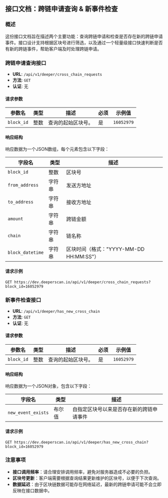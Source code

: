 ## 接口文档：跨链申请查询 & 新事件检查

### 概述

这份接口文档旨在描述两个主要功能：查询跨链申请和检查是否存在新的跨链申请事件。接口设计支持根据区块号进行筛选，以及通过一个轻量级接口快速判断是否有新的跨链事件，帮助客户端及时处理跨链申请。

### 跨链申请查询接口

- **URL**: `/api/v1/deeper/cross_chain_requests`
- **方法**: `GET`
- **认证**: 无

#### 请求参数

| 参数名    | 类型 | 描述             | 必须 | 示例值    |
|-----------|------|-----------------|------|-----------|
| `block_id`| 整数 | 查询的起始区块号。| 是   | `16052979`|

#### 响应结构

响应数据为一个JSON数组，每个元素包含以下字段：

| 字段名          | 类型   | 描述                      |
|----------------|--------|---------------------------|
| `block_id`     | 整数   | 区块号                    |
| `from_address` | 字符串 | 发送方地址                |
| `to_address`   | 字符串 | 接收方地址                |
| `amount`       | 字符串 | 跨链金额                  |
| `chain`        | 字符串 | 链名称                    |
| `block_datetime` | 字符串 | 区块时间（格式："YYYY-MM-DD HH:MM:SS"）|

#### 请求示例

```
GET https://dev.deeperscan.io/api/v1/deeper/cross_chain_requests?block_id=16052979
```

### 新事件检查接口

- **URL**: `/api/v1/deeper/has_new_cross_chain`
- **方法**: `GET`
- **认证**: 无

#### 请求参数

| 参数名    | 类型 | 描述             | 必须 | 示例值    |
|-----------|------|-----------------|------|-----------|
| `block_id`| 整数 | 查询的起始区块号。| 是   | `16052979`|

#### 响应结构

响应数据为一个JSON对象，包含以下字段：

| 字段名             | 类型    | 描述                      |
|-------------------|---------|---------------------------|
| `new_event_exists`| 布尔值  | 自指定区块号以来是否存在新的跨链申请事件 |

#### 请求示例

```
GET https://dev.deeperscan.io/api/v1/deeper/has_new_cross_chain?block_id=16052979
```

### 注意事项

- **接口调用频率**：请合理安排调用频率，避免对服务器造成不必要的负担。
- **区块号更新**：客户端需要根据查询结果更新维护的区块号，以便于下次查询。
- **数据延迟**：由于区块链数据可能存在网络延迟，最新的跨链申请可能不会立即反映在接口数据中。
